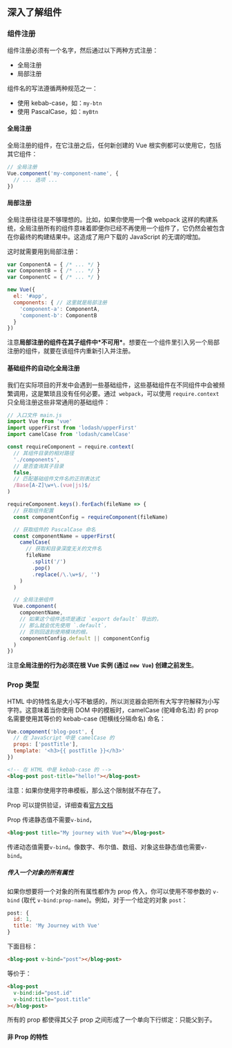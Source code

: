 ## 深入了解组件

### 组件注册

组件注册必须有一个名字，然后通过以下两种方式注册：

- 全局注册
- 局部注册

组件名的写法遵循两种规范之一：

- 使用 kebab-case，如：`my-btn`
- 使用 PascalCase，如：`myBtn`

#### 全局注册

全局注册的组件，在它注册之后，任何新创建的 Vue 根实例都可以使用它，包括其它组件：

```js
// 全局注册
Vue.component('my-component-name', {
  // ... 选项 ...
})
```

#### 局部注册

全局注册往往是不够理想的。比如，如果你使用一个像 webpack 这样的构建系统，全局注册所有的组件意味着即便你已经不再使用一个组件了，它仍然会被包含在你最终的构建结果中。这造成了用户下载的 JavaScript 的无谓的增加。

这时就需要用到局部注册：

```js
var ComponentA = { /* ... */ }
var ComponentB = { /* ... */ }
var ComponentC = { /* ... */ }

new Vue({
  el: '#app',
  components: { // 这里就是局部注册
    'component-a': ComponentA,
    'component-b': ComponentB
  }
})
```

注意**局部注册的组件在其子组件中\*不可用\***。想要在一个组件里引入另一个局部注册的组件，就要在该组件内重新引入并注册。

#### 基础组件的自动化全局注册

我们在实际项目的开发中会遇到一些基础组件，这些基础组件在不同组件中会被频繁调用，这是繁琐且没有任何必要。通过` webpack`，可以使用 `require.context` 只全局注册这些非常通用的基础组件：

```js
// 入口文件 main.js
import Vue from 'vue'
import upperFirst from 'lodash/upperFirst'
import camelCase from 'lodash/camelCase'

const requireComponent = require.context(
  // 其组件目录的相对路径
  './components',
  // 是否查询其子目录
  false,
  // 匹配基础组件文件名的正则表达式
  /Base[A-Z]\w+\.(vue|js)$/
)

requireComponent.keys().forEach(fileName => {
  // 获取组件配置
  const componentConfig = requireComponent(fileName)

  // 获取组件的 PascalCase 命名
  const componentName = upperFirst(
    camelCase(
      // 获取和目录深度无关的文件名
      fileName
        .split('/')
        .pop()
        .replace(/\.\w+$/, '')
    )
  )

  // 全局注册组件
  Vue.component(
    componentName,
    // 如果这个组件选项是通过 `export default` 导出的，
    // 那么就会优先使用 `.default`，
    // 否则回退到使用模块的根。
    componentConfig.default || componentConfig
  )
})
```

注意**全局注册的行为必须在根 Vue 实例 (通过 `new Vue`) 创建之前发生**。



### Prop 类型

HTML 中的特性名是大小写不敏感的，所以浏览器会把所有大写字符解释为小写字符。这意味着当你使用 DOM 中的模板时，camelCase (驼峰命名法) 的 prop 名需要使用其等价的 kebab-case (短横线分隔命名) 命名：

```js
Vue.component('blog-post', {
  // 在 JavaScript 中是 camelCase 的
  props: ['postTitle'],
  template: '<h3>{{ postTitle }}</h3>'
})
```

```html
<!-- 在 HTML 中是 kebab-case 的 -->
<blog-post post-title="hello!"></blog-post>
```

注意：如果你使用字符串模板，那么这个限制就不存在了。

Prop 可以提供验证，详细查看[官方文档]([https://cn.vuejs.org/v2/guide/components-props.html#Prop-%E9%AA%8C%E8%AF%81](https://cn.vuejs.org/v2/guide/components-props.html#Prop-验证))

Prop 传递静态值不需要`v-bind`，

```html
<blog-post title="My journey with Vue"></blog-post>
```

传递动态值需要`v-bind`。像数字、布尔值、数组、对象这些静态值也需要`v-bind`。

##### 传入一个对象的所有属性

如果你想要将一个对象的所有属性都作为 prop 传入，你可以使用不带参数的 `v-bind` (取代 `v-bind:prop-name`)。例如，对于一个给定的对象 `post`：

```js
post: {
  id: 1,
  title: 'My Journey with Vue'
}
```

下面目标：

```html
<blog-post v-bind="post"></blog-post>
```

等价于：

```html
<blog-post
  v-bind:id="post.id"
  v-bind:title="post.title"
></blog-post>
```

所有的 prop 都使得其父子 prop 之间形成了一个单向下行绑定：只能父到子。

#### 非 Prop 的特性

